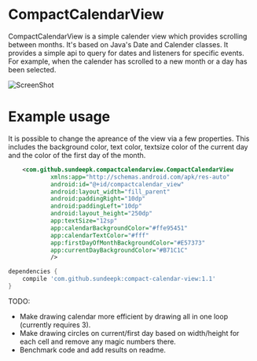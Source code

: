 # CompactCalendarView
CompactCalendarView is a simple calender view which provides scrolling between months. It's based on Java's Date and Calender classes. It provides a simple api to query for dates and listeners for specific events.  For example, when the calender has scrolled to a new month or a day has been selected.

![ScreenShot](https://raw.githubusercontent.com/SundeepK/CompactCalendarView/master/images/compact-calendar-view-example.png)


# Example usage
It is possible to change the apreance of the view via a few properties. This includes the background color, text color, textsize color of the current day and the color of the first day of the month.

```xml
    <com.github.sundeepk.compactcalendarview.CompactCalendarView
            xmlns:app="http://schemas.android.com/apk/res-auto"
            android:id="@+id/compactcalendar_view"
            android:layout_width="fill_parent"
            android:paddingRight="10dp"
            android:paddingLeft="10dp"
            android:layout_height="250dp"
            app:textSize="12sp"
            app:calendarBackgroundColor="#ffe95451"
            app:calendarTextColor="#fff"
            app:firstDayOfMonthBackgroundColor="#E57373"
            app:currentDayBackgroundColor="#B71C1C" 
            />
```
```gradle
dependencies {
    compile 'com.github.sundeepk:compact-calendar-view:1.1'
}

```

TODO:
* Make drawing calendar more efficient by drawing all in one loop (currently requires 3).
* Make drawing circles on current/first day based on width/height for each cell and remove any magic numbers there.
* Benchmark code and add results on readme. 
